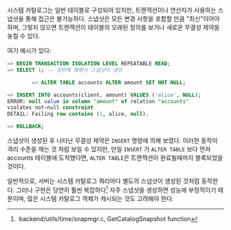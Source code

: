 
시스템 카탈로그는 일반 테이블로 구성되어 있지만, 트랜잭션이나 연산자가 사용하는 스냅샷을 통해 접근은 불가능하다.
스냅샷은 모든 변경 사항을 포함할 만큼 "최신"이어야 하며, 그렇지 않으면 트랜잭션이 테이블의 오래된 정의를 보거나 새로운 무결성 제약을 놓칠 수 있다.

여기 예시가 있다:

```sql
=> BEGIN TRANSACTION ISOLATION LEVEL REPEATABLE READ;
=> SELECT 1; -- 첫번째 명령시 스냅샷이 생성
```

```sql
		=> ALTER TABLE accounts ALTER amount SET NOT NULL;
```

```sql
=> INSERT INTO accounts(client, amount) VALUES ('alice', NULL);
ERROR: null value in column "amount" of relation "accounts"
violates not−null constraint
DETAIL: Failing row contains (1, alice, null).
```

```sql
=> ROLLBACK;
```

스냅샷이 생성된 후 나타난 무결성 제약은 `INSERT` 명령에 의해 보였다. 이러한 동작이 격리 수준을 깨는 것 처럼 보일 수 있지만, 만일 `INSERT` 가  `ALTER TABLE`  보다 먼져 accounts 테이블에 도착했다면, `ALTER TABLE`은 트랜잭션이 완료될때까지 블록되었을 것이다.

일반적으로, 서버는 시스템 카탈로그 쿼리마다 별도의 스냅샷이 생성된 것처럼 동작한다.
그러나 구현은 당연히 훨씬 복잡하다[^1] 자주 스냅샷을 생성하면 성능에 부정적이기 때문이며, 많은 시스템 카탈로그 객체가 캐시되는 것도 고려해야 한다.


[^1]: backend/utils/time/snapmgr.c, GetCatalogSnapshot function
